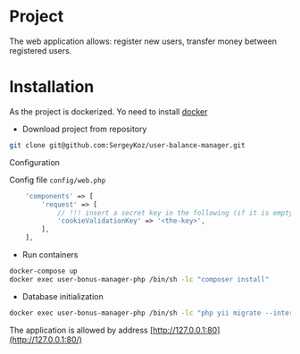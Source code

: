 Project 
==================
The web application allows: register new users, transfer money between registered users.

Installation
==================
As the project is dockerized. Yo need to install [docker](https://www.docker.com/)

- Download project from repository
```bash
git clone git@github.com:SergeyKoz/user-balance-manager.git
```

Configuration

Config file `config/web.php`

```php
    'components' => [
        'request' => [
            // !!! insert a secret key in the following (if it is empty) - this is required by cookie validation
            'cookieValidationKey' => '<the-key>',
        ],
    ],
```

- Run containers 
```bash
docker-compose up
docker exec user-bonus-manager-php /bin/sh -lc "composer install"
```
- Database initialization
```bash
docker exec user-bonus-manager-php /bin/sh -lc "php yii migrate --interactive=0"
```

The application is allowed by address [http://127.0.0.1:80](http://127.0.0.1:80/)
